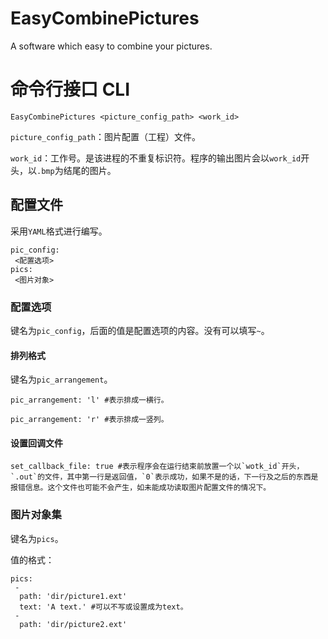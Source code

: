 # EasyCombinePictures

A software which easy to combine your pictures.

# 命令行接口 CLI

`EasyCombinePictures <picture_config_path> <work_id>`

`picture_config_path`：图片配置（工程）文件。

`work_id`：工作号。是该进程的不重复标识符。程序的输出图片会以`work_id`开头，以`.bmp`为结尾的图片。

## 配置文件

采用`YAML`格式进行编写。

```
pic_config:
 <配置选项>
pics:
 <图片对象>
```

### 配置选项

键名为`pic_config`，后面的值是配置选项的内容。没有可以填写`~`。

#### 排列格式

键名为`pic_arrangement`。

```
pic_arrangement: 'l' #表示排成一横行。
```

```
pic_arrangement: 'r' #表示排成一竖列。
```

<!-- 暂不支持
```
pic_arrangement: 'r3' #表示排成三竖列，注意数字必须是十进制数字，只支持数字。
```
-->

#### 设置回调文件

```
set_callback_file: true #表示程序会在运行结束前放置一个以`wotk_id`开头，`.out`的文件，其中第一行是返回值，`0`表示成功，如果不是的话，下一行及之后的东西是报错信息。这个文件也可能不会产生，如未能成功读取图片配置文件的情况下。
```

### 图片对象集

键名为`pics`。

值的格式：
```
pics:
 -
  path: 'dir/picture1.ext'
  text: 'A text.' #可以不写或设置成为text。
 -
  path: 'dir/picture2.ext'
```
